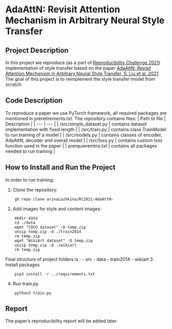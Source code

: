 # AdaAttN: Revisit Attention Mechanism in Arbitrary Neural Style Transfer

## Project Description 
In this project we reproduce (as a part of [Reproducibility Challenge 2021](https://paperswithcode.com/rc2021))  implementation of style transfer based on the paper [AdaAttN: Revisit Attention Mechanism in Arbitrary Neural Style Transfer, S. Liu et al. 2021](https://arxiv.org/abs/2108.03647). The goal of this project is to reimplement the style transfer model from scratch. 

## Code Description 
To reproduce a paper we use PyTorch framework, all required packages are mentioned in preretirements.txt. 
The repository contains files: 
| Path to file | Description |
| --- | --- |
| /src/simple_dataset.py | contains dataset implementation with fixed length | 
| /src/train.py | contains class TrainModel to run training of a model |
| /src/models.py | contains classes of encoder, AdaAttN, decoder and overall model | 
| /src/loss.py | contains custom loss function used in the paper |
| prerquieremtns.txt | contains all packages needed to run training |

## How to Install and Run the Project 
In order to run training: 
1. Clone the repository: 
```
	gh repo clone arinaLozhkina/RC2021-AdaAttN-
```
2. Add images for style and content images:  
```
	mkdir data 
	cd ./data 
	wget "COCO dataset" -O temp.zip
	unzip temp.zip -d ./train2014
	rm temp.zip
	wget "WikiArt dataset" -O temp.zip
	unzip temp.zip -d ./wikiart
	rm temp.zip
```

Final structure of project folders is :
	- src
	- data 
		- train2014 
		- wikiart 
3. Install packages
```
	pip3 install -r ../requirements.txt 
```
4. Run train.py 
```
	python3 train.py 
```

## Report 
The paper’s reproducibility report will be added later. 
